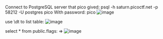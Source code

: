 Connect to PostgreSQL server that pico gived: psql -h saturn.picoctf.net -p 58212 -U postgres pico
With password: pico
![image](https://github.com/nhattanhh/CTF/assets/130430279/894c311f-38b2-47dc-942b-ab47b14a5a8a)

use \dt to list table:
![image](https://github.com/nhattanhh/CTF/assets/130430279/95f6711e-3c70-49b0-8f37-061ee7aa50bc)

select * from public.flags: 
=> ![image](https://github.com/nhattanhh/CTF/assets/130430279/9270a0e2-9efc-44d2-bfd1-8a381f8d6e16)
